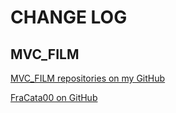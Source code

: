 # CHANGE LOG

## MVC_FILM

[MVC_FILM repositories on my GitHub](https://github.com/FraCata00/MVC_Film)
</br>

[FraCata00 on GitHub](https://github.com/FraCata00)